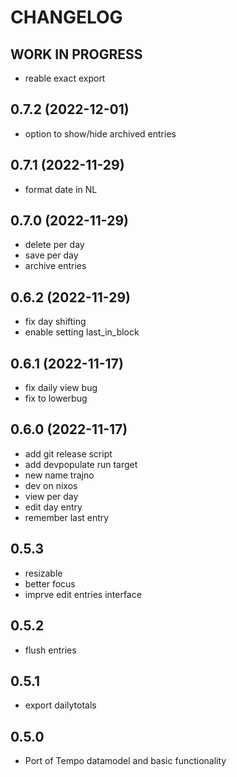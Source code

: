 # CHANGELOG
## **WORK IN PROGRESS**
- reable exact export

## 0.7.2 (2022-12-01)
- option to show/hide archived entries

## 0.7.1 (2022-11-29)
- format date in NL

## 0.7.0 (2022-11-29)
- delete per day
- save per day
- archive entries

## 0.6.2 (2022-11-29)
- fix day shifting
- enable setting last_in_block

## 0.6.1 (2022-11-17)
- fix daily view bug
- fix to lowerbug

## 0.6.0 (2022-11-17)

- add git release script
- add devpopulate run target
- new name trajno
- dev on nixos
- view per day
- edit day entry
- remember last entry

## 0.5.3
- resizable
- better focus
- imprve edit entries interface

## 0.5.2

- flush entries

## 0.5.1

- export dailytotals

## 0.5.0

- Port of Tempo datamodel and basic functionality
